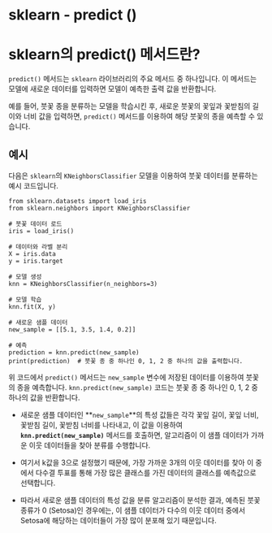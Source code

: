 # sklearn - predict ()

# sklearn의 predict() 메서드란?

`predict()` 메서드는 `sklearn` 라이브러리의 주요 메서드 중 하나입니다. 이 메서드는 모델에 새로운 데이터를 입력하면 모델이 예측한 출력 값을 반환합니다.

예를 들어, 붓꽃 종을 분류하는 모델을 학습시킨 후, 새로운 붓꽃의 꽃잎과 꽃받침의 길이와 너비 값을 입력하면, `predict()` 메서드를 이용하여 해당 붓꽃의 종을 예측할 수 있습니다.

## 예시

다음은 `sklearn`의 `KNeighborsClassifier` 모델을 이용하여 붓꽃 데이터를 분류하는 예시 코드입니다.

```
from sklearn.datasets import load_iris
from sklearn.neighbors import KNeighborsClassifier

# 붓꽃 데이터 로드
iris = load_iris()

# 데이터와 라벨 분리
X = iris.data
y = iris.target

# 모델 생성
knn = KNeighborsClassifier(n_neighbors=3)

# 모델 학습
knn.fit(X, y)

# 새로운 샘플 데이터
new_sample = [[5.1, 3.5, 1.4, 0.2]]

# 예측
prediction = knn.predict(new_sample)
print(prediction)  # 붓꽃 종 중 하나인 0, 1, 2 중 하나의 값을 출력합니다.

```

위 코드에서 `predict()` 메서드는 `new_sample` 변수에 저장된 데이터를 이용하여 붓꽃의 종을 예측합니다. `knn.predict(new_sample)` 코드는 붓꽃 종 중 하나인 0, 1, 2 중 하나의 값을 반환합니다.

- 새로운 샘플 데이터인 **`new_sample`**의 특성 값들은 각각 꽃잎 길이, 꽃잎 너비, 꽃받침 길이, 꽃받침 너비를 나타내고, 이 값을 이용하여 **`knn.predict(new_sample)`** 메서드를 호출하면, 알고리즘이 이 샘플 데이터가 가까운 이웃 데이터들을 찾아 분류를 수행합니다.

- 여기서 k값을 3으로 설정했기 때문에, 가장 가까운 3개의 이웃 데이터를 찾아 이 중에서 다수결 투표를 통해 가장 많은 클래스를 가진 데이터의 클래스를 예측값으로 선택합니다.

- 따라서 새로운 샘플 데이터의 특성 값을 분류 알고리즘이 분석한 결과, 예측된 붓꽃 종류가 0 (Setosa)인 경우에는, 이 샘플 데이터가 다수의 이웃 데이터 중에서 Setosa에 해당하는 데이터들이 가장 많이 분포해 있기 때문입니다.